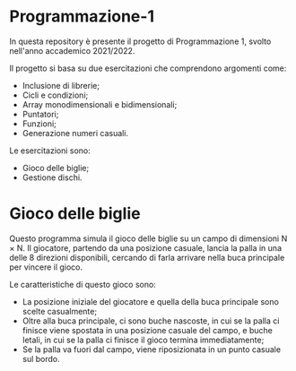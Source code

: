# Programmazione-1

In questa repository è presente il progetto di Programmazione 1, svolto nell'anno accademico 2021/2022. 

Il progetto si basa su due esercitazioni che comprendono argomenti come:
- Inclusione di librerie;
- Cicli e condizioni;
- Array monodimensionali e bidimensionali;
- Puntatori;
- Funzioni;
- Generazione numeri casuali.

Le esercitazioni sono:
- Gioco delle biglie;
- Gestione dischi.

# Gioco delle biglie

Questo programma simula il gioco delle biglie su un campo di dimensioni N × N. Il giocatore, partendo da una posizione casuale, lancia la palla in una delle 8 direzioni disponibili, cercando di farla arrivare nella buca principale per vincere il gioco. 

Le caratteristiche di questo gioco sono:
- La posizione iniziale del giocatore e quella della buca principale sono scelte casualmente;
- Oltre alla buca principale, ci sono buche nascoste, in cui se la palla ci finisce viene spostata in una posizione casuale del campo, e buche letali, in cui se la palla ci finisce il gioco termina immediatamente;
- Se la palla va fuori dal campo, viene riposizionata in un punto casuale sul bordo.


